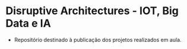# Disruptive Architectures - IOT, Big Data e IA

- Repositório destinado à publicação dos projetos realizados em aula.